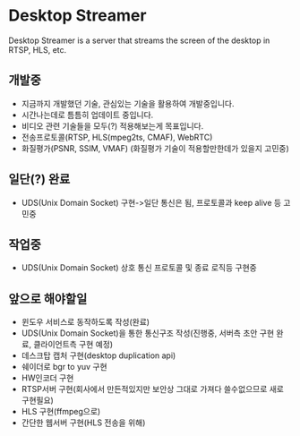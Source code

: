 # Desktop Streamer
Desktop Streamer is a server that streams the screen of the desktop in RTSP, HLS, etc.  

## 개발중 
- 지금까지 개발했던 기술, 관심있는 기술을 활용하여 개발중입니다.
- 시간나는데로 틈틈히 업데이트 중입니다.
- 비디오 관련 기술들을 모두(?) 적용해보는게 목표입니다.
- 전송프로토콜(RTSP, HLS(mpeg2ts, CMAF), WebRTC)
- 화질평가(PSNR, SSIM, VMAF) (화질평가 기술이 적용할만한데가 있을지 고민중)

## 일단(?) 완료
- UDS(Unix Domain Socket) 구현->일단 통신은 됨, 프로토콜과 keep alive 등 고민중

## 작업중
- UDS(Unix Domain Socket) 상호 통신 프로토콜 및 종료 로직등 구현중


## 앞으로 해야할일
- 윈도우 서비스로 동작하도록 작성(완료)
- UDS(Unix Domain Socket)을 통한 통신구조 작성(진행중, 서버측 초안 구현 완료, 클라이언트측 구현 예정)
- 데스크탑 캡처 구현(desktop duplication api)
- 쉐이더로 bgr to yuv 구현
- HW인코더 구현
- RTSP서버 구현(회사에서 만든적있지만 보안상 그대로 가져다 쓸수없으므로 새로 구현필요)
- HLS 구현(ffmpeg으로)
- 간단한 웹서버 구현(HLS 전송을 위해)
